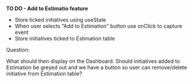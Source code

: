 **TO DO - Add to Estimatio feature**

- Store ticked initiatives using useState
- When user selects "Add to Estimation" button use onClick to capture event
- Store initiatives ticked to Estimation table

Question:  

What should then display on the Dashboard. Should initiatives added to Estimation be greyed out and we have 
a button so user can remove/delete initiative from Estimation table?